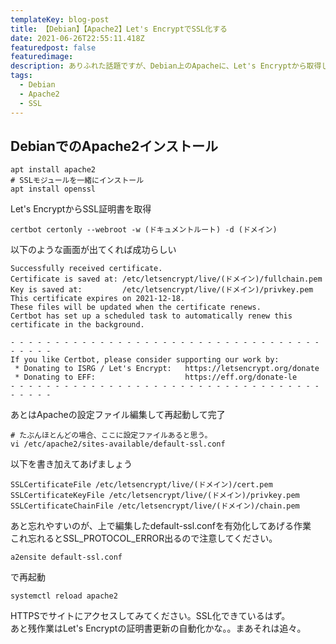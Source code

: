 ```yaml
---
templateKey: blog-post
title: 【Debian】【Apache2】Let's EncryptでSSL化する
date: 2021-06-26T22:55:11.418Z
featuredpost: false
featuredimage:
description: ありふれた話題ですが、Debian上のApacheに、Let's Encryptから取得した無料のSSL証明書を適用します。
tags:
  - Debian
  - Apache2
  - SSL
---
```


## DebianでのApache2インストール

```
apt install apache2
# SSLモジュールを一緒にインストール
apt install openssl
```

Let's EncryptからSSL証明書を取得

```
certbot certonly --webroot -w (ドキュメントルート) -d (ドメイン)
```

以下のような画面が出てくれば成功らしい

```
Successfully received certificate.
Certificate is saved at: /etc/letsencrypt/live/(ドメイン)/fullchain.pem
Key is saved at:         /etc/letsencrypt/live/(ドメイン)/privkey.pem
This certificate expires on 2021-12-18.
These files will be updated when the certificate renews.
Certbot has set up a scheduled task to automatically renew this certificate in the background.

- - - - - - - - - - - - - - - - - - - - - - - - - - - - - - - - - - - - - - - -
If you like Certbot, please consider supporting our work by:
 * Donating to ISRG / Let's Encrypt:   https://letsencrypt.org/donate
 * Donating to EFF:                    https://eff.org/donate-le
- - - - - - - - - - - - - - - - - - - - - - - - - - - - - - - - - - - - - - - -
```

あとはApacheの設定ファイル編集して再起動して完了

```
# たぶんほとんどの場合、ここに設定ファイルあると思う。
vi /etc/apache2/sites-available/default-ssl.conf
```

以下を書き加えてあげましょう

```
SSLCertificateFile /etc/letsencrypt/live/(ドメイン)/cert.pem
SSLCertificateKeyFile /etc/letsencrypt/live/(ドメイン)/privkey.pem
SSLCertificateChainFile /etc/letsencrypt/live/(ドメイン)/chain.pem
```

あと忘れやすいのが、上で編集したdefault-ssl.confを有効化してあげる作業  
これ忘れるとSSL_PROTOCOL_ERROR出るので注意してください。

```
a2ensite default-ssl.conf
```

で再起動

```
systemctl reload apache2
```

HTTPSでサイトにアクセスしてみてください。SSL化できているはず。  
あと残作業はLet's Encryptの証明書更新の自動化かな。。まあそれは追々。
